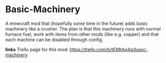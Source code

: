 # Basic-Machinery
A minecraft mod that (hopefully some time in the future) adds basic machinery like a crusher. The plan is that this machinery runs with normal furnace fuel, work with items from other mods (like e.g. copper) and that each machine can be disabled through config. 

**links**
Trello page for this mod: https://trello.com/b/tEMtAq4g/basic-machinery
